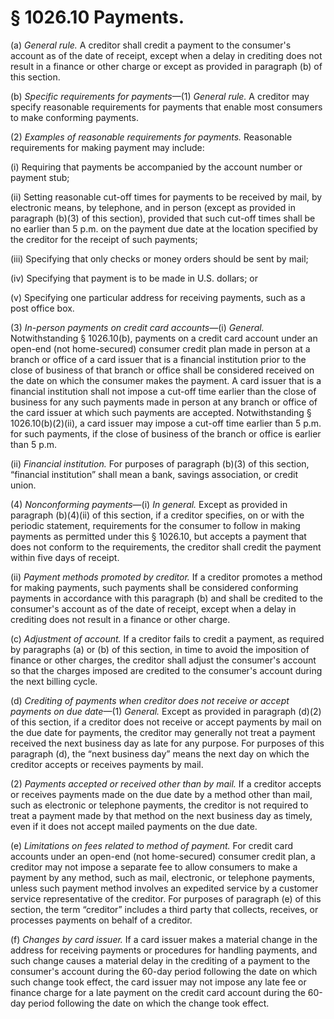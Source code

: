 # § 1026.10   Payments.

(a) *General rule.* A creditor shall credit a payment to the consumer's account as of the date of receipt, except when a delay in crediting does not result in a finance or other charge or except as provided in paragraph (b) of this section.


(b) *Specific requirements for payments*—(1) *General rule.* A creditor may specify reasonable requirements for payments that enable most consumers to make conforming payments.


(2) *Examples of reasonable requirements for payments.* Reasonable requirements for making payment may include:


(i) Requiring that payments be accompanied by the account number or payment stub;


(ii) Setting reasonable cut-off times for payments to be received by mail, by electronic means, by telephone, and in person (except as provided in paragraph (b)(3) of this section), provided that such cut-off times shall be no earlier than 5 p.m. on the payment due date at the location specified by the creditor for the receipt of such payments;


(iii) Specifying that only checks or money orders should be sent by mail;


(iv) Specifying that payment is to be made in U.S. dollars; or


(v) Specifying one particular address for receiving payments, such as a post office box.


(3) *In-person payments on credit card accounts*—(i) *General.* Notwithstanding § 1026.10(b), payments on a credit card account under an open-end (not home-secured) consumer credit plan made in person at a branch or office of a card issuer that is a financial institution prior to the close of business of that branch or office shall be considered received on the date on which the consumer makes the payment. A card issuer that is a financial institution shall not impose a cut-off time earlier than the close of business for any such payments made in person at any branch or office of the card issuer at which such payments are accepted. Notwithstanding § 1026.10(b)(2)(ii), a card issuer may impose a cut-off time earlier than 5 p.m. for such payments, if the close of business of the branch or office is earlier than 5 p.m.


(ii) *Financial institution.* For purposes of paragraph (b)(3) of this section, “financial institution” shall mean a bank, savings association, or credit union.


(4) *Nonconforming payments*—(i) *In general.* Except as provided in paragraph (b)(4)(ii) of this section, if a creditor specifies, on or with the periodic statement, requirements for the consumer to follow in making payments as permitted under this § 1026.10, but accepts a payment that does not conform to the requirements, the creditor shall credit the payment within five days of receipt.


(ii) *Payment methods promoted by creditor.* If a creditor promotes a method for making payments, such payments shall be considered conforming payments in accordance with this paragraph (b) and shall be credited to the consumer's account as of the date of receipt, except when a delay in crediting does not result in a finance or other charge.


(c) *Adjustment of account.* If a creditor fails to credit a payment, as required by paragraphs (a) or (b) of this section, in time to avoid the imposition of finance or other charges, the creditor shall adjust the consumer's account so that the charges imposed are credited to the consumer's account during the next billing cycle.


(d) *Crediting of payments when creditor does not receive or accept payments on due date*—(1) *General.* Except as provided in paragraph (d)(2) of this section, if a creditor does not receive or accept payments by mail on the due date for payments, the creditor may generally not treat a payment received the next business day as late for any purpose. For purposes of this paragraph (d), the “next business day” means the next day on which the creditor accepts or receives payments by mail.


(2) *Payments accepted or received other than by mail.* If a creditor accepts or receives payments made on the due date by a method other than mail, such as electronic or telephone payments, the creditor is not required to treat a payment made by that method on the next business day as timely, even if it does not accept mailed payments on the due date.


(e) *Limitations on fees related to method of payment.* For credit card accounts under an open-end (not home-secured) consumer credit plan, a creditor may not impose a separate fee to allow consumers to make a payment by any method, such as mail, electronic, or telephone payments, unless such payment method involves an expedited service by a customer service representative of the creditor. For purposes of paragraph (e) of this section, the term “creditor” includes a third party that collects, receives, or processes payments on behalf of a creditor.


(f) *Changes by card issuer.* If a card issuer makes a material change in the address for receiving payments or procedures for handling payments, and such change causes a material delay in the crediting of a payment to the consumer's account during the 60-day period following the date on which such change took effect, the card issuer may not impose any late fee or finance charge for a late payment on the credit card account during the 60-day period following the date on which the change took effect.




